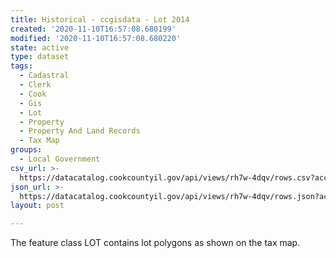 ```yaml
---
title: Historical - ccgisdata - Lot 2014
created: '2020-11-10T16:57:08.680199'
modified: '2020-11-10T16:57:08.680220'
state: active
type: dataset
tags:
  - Cadastral
  - Clerk
  - Cook
  - Gis
  - Lot
  - Property
  - Property And Land Records
  - Tax Map
groups:
  - Local Government
csv_url: >-
  https://datacatalog.cookcountyil.gov/api/views/rh7w-4dqv/rows.csv?accessType=DOWNLOAD
json_url: >-
  https://datacatalog.cookcountyil.gov/api/views/rh7w-4dqv/rows.json?accessType=DOWNLOAD
layout: post

---
```

The feature class LOT contains lot polygons as shown on the tax map.
